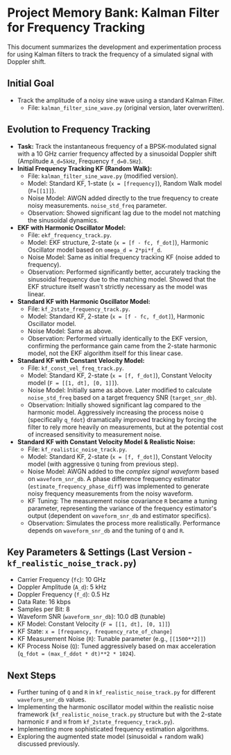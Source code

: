 # Project Memory Bank: Kalman Filter for Frequency Tracking

This document summarizes the development and experimentation process for using Kalman filters to track the frequency of a simulated signal with Doppler shift.

## Initial Goal

*   Track the amplitude of a noisy sine wave using a standard Kalman Filter.
    *   File: `kalman_filter_sine_wave.py` (original version, later overwritten).

## Evolution to Frequency Tracking

*   **Task:** Track the instantaneous frequency of a BPSK-modulated signal with a 10 GHz carrier frequency affected by a sinusoidal Doppler shift (Amplitude `A_d=5kHz`, Frequency `f_d=0.5Hz`).
*   **Initial Frequency Tracking KF (Random Walk):**
    *   File: `kalman_filter_sine_wave.py` (modified version).
    *   Model: Standard KF, 1-state (`x = [frequency]`), Random Walk model (`F=[[1]]`).
    *   Noise Model: AWGN added directly to the true frequency to create noisy measurements. `noise_std_freq` parameter.
    *   Observation: Showed significant lag due to the model not matching the sinusoidal dynamics.
*   **EKF with Harmonic Oscillator Model:**
    *   File: `ekf_frequency_track.py`.
    *   Model: EKF structure, 2-state (`x = [f - fc, f_dot]`), Harmonic Oscillator model based on `omega_d = 2*pi*f_d`.
    *   Noise Model: Same as initial frequency tracking KF (noise added to frequency).
    *   Observation: Performed significantly better, accurately tracking the sinusoidal frequency due to the matching model. Showed that the EKF structure itself wasn't strictly necessary as the model was linear.
*   **Standard KF with Harmonic Oscillator Model:**
    *   File: `kf_2state_frequency_track.py`.
    *   Model: Standard KF, 2-state (`x = [f - fc, f_dot]`), Harmonic Oscillator model.
    *   Noise Model: Same as above.
    *   Observation: Performed virtually identically to the EKF version, confirming the performance gain came from the 2-state harmonic model, not the EKF algorithm itself for this linear case.
*   **Standard KF with Constant Velocity Model:**
    *   File: `kf_const_vel_freq_track.py`.
    *   Model: Standard KF, 2-state (`x = [f, f_dot]`), Constant Velocity model (`F = [[1, dt], [0, 1]]`).
    *   Noise Model: Initially same as above. Later modified to calculate `noise_std_freq` based on a target frequency SNR (`target_snr_db`).
    *   Observation: Initially showed significant lag compared to the harmonic model. Aggressively increasing the process noise `Q` (specifically `q_fdot`) dramatically improved tracking by forcing the filter to rely more heavily on measurements, but at the potential cost of increased sensitivity to measurement noise.
*   **Standard KF with Constant Velocity Model & Realistic Noise:**
    *   File: `kf_realistic_noise_track.py`.
    *   Model: Standard KF, 2-state (`x = [f, f_dot]`), Constant Velocity model (with aggressive `Q` tuning from previous step).
    *   Noise Model: AWGN added to the *complex signal waveform* based on `waveform_snr_db`. A phase difference frequency estimator (`estimate_frequency_phase_diff`) was implemented to generate noisy frequency measurements from the noisy waveform.
    *   KF Tuning: The measurement noise covariance `R` became a tuning parameter, representing the variance of the frequency estimator's output (dependent on `waveform_snr_db` and estimator specifics).
    *   Observation: Simulates the process more realistically. Performance depends on `waveform_snr_db` and the tuning of `Q` and `R`.

## Key Parameters & Settings (Last Version - `kf_realistic_noise_track.py`)

*   Carrier Frequency (`fc`): 10 GHz
*   Doppler Amplitude (`A_d`): 5 kHz
*   Doppler Frequency (`f_d`): 0.5 Hz
*   Data Rate: 16 kbps
*   Samples per Bit: 8
*   Waveform SNR (`waveform_snr_db`): 10.0 dB (tunable)
*   KF Model: Constant Velocity (`F = [[1, dt], [0, 1]]`)
*   KF State: `x = [frequency, frequency_rate_of_change]`
*   KF Measurement Noise (`R`): Tunable parameter (e.g., `[[1500**2]]`)
*   KF Process Noise (`Q`): Tuned aggressively based on max acceleration (`q_fdot = (max_f_ddot * dt)**2 * 1024`).

## Next Steps

*   Further tuning of `Q` and `R` in `kf_realistic_noise_track.py` for different `waveform_snr_db` values.
*   Implementing the harmonic oscillator model within the realistic noise framework (`kf_realistic_noise_track.py` structure but with the 2-state harmonic `F` and `H` from `kf_2state_frequency_track.py`).
*   Implementing more sophisticated frequency estimation algorithms.
*   Exploring the augmented state model (sinusoidal + random walk) discussed previously.
